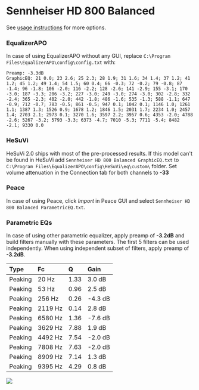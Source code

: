 # Sennheiser HD 800 Balanced
See [usage instructions](https://github.com/jaakkopasanen/AutoEq#usage) for more options.

### EqualizerAPO
In case of using EqualizerAPO without any GUI, replace `C:\Program Files\EqualizerAPO\config\config.txt`
with:
```
Preamp: -3.3dB
GraphicEQ: 21 0.0; 23 2.6; 25 2.3; 28 1.9; 31 1.6; 34 1.4; 37 1.2; 41 1.2; 45 1.2; 49 1.4; 54 1.5; 60 0.4; 66 -0.3; 72 -0.2; 79 -0.8; 87 -1.4; 96 -1.8; 106 -2.0; 116 -2.2; 128 -2.6; 141 -2.9; 155 -3.1; 170 -3.0; 187 -3.3; 206 -3.2; 227 -3.0; 249 -3.0; 274 -3.0; 302 -2.8; 332 -2.4; 365 -2.3; 402 -2.0; 442 -1.8; 486 -1.6; 535 -1.3; 588 -1.1; 647 -0.9; 712 -0.7; 783 -0.5; 861 -0.5; 947 0.1; 1042 0.1; 1146 1.0; 1261 1.1; 1387 1.3; 1526 0.9; 1678 1.2; 1846 1.5; 2031 1.7; 2234 1.0; 2457 1.4; 2703 2.1; 2973 0.1; 3270 1.6; 3597 2.2; 3957 0.6; 4353 -2.0; 4788 -2.6; 5267 -3.2; 5793 -3.3; 6373 -4.7; 7010 -5.3; 7711 -5.4; 8482 -2.1; 9330 0.0
```

### HeSuVi
HeSuVi 2.0 ships with most of the pre-processed results. If this model can't be found in HeSuVi add
`Sennheiser HD 800 Balanced GraphicEQ.txt` to `C:\Program Files\EqualizerAPO\config\HeSuVi\eq\custom\` folder.
Set volume attenuation in the Connection tab for both channels to **-33**

### Peace
In case of using Peace, click *Import* in Peace GUI and select `Sennheiser HD 800 Balanced ParametricEQ.txt`.

### Parametric EQs
In case of using other parametric equalizer, apply preamp of **-3.2dB** and build filters manually
with these parameters. The first 5 filters can be used independently.
When using independent subset of filters, apply preamp of **-3.2dB**.

| Type    | Fc      |    Q | Gain    |
|:--------|:--------|:-----|:--------|
| Peaking | 20 Hz   | 1.33 | 3.0 dB  |
| Peaking | 53 Hz   | 0.96 | 2.5 dB  |
| Peaking | 256 Hz  | 0.26 | -4.3 dB |
| Peaking | 2119 Hz | 0.14 | 2.8 dB  |
| Peaking | 6580 Hz | 1.36 | -7.6 dB |
| Peaking | 3629 Hz | 7.88 | 1.9 dB  |
| Peaking | 4492 Hz | 7.54 | -2.0 dB |
| Peaking | 7808 Hz | 7.63 | -2.0 dB |
| Peaking | 8909 Hz | 7.14 | 1.3 dB  |
| Peaking | 9395 Hz | 4.29 | 0.8 dB  |

![](https://raw.githubusercontent.com/jaakkopasanen/AutoEq/master/results/headphonecom/sbaf-serious/Sennheiser%20HD%20800%20Balanced/Sennheiser%20HD%20800%20Balanced.png)